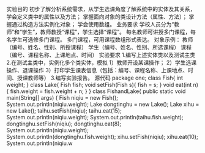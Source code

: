 实验目的
初步了解分析系统需求，从学生选课角度了解系统中的实体及其关系，学会定义类中的属性以及方法；
掌握面向对象的类设计方法（属性、方法）；
掌握通过构造方法实例化对象；
学会使用数组。
业务要求
学校人员分为“教师”和“学生”，教师教授“课程”，学生选择“课程”。
每名教师可讲授多门课程，每名学生可选修多门课程。
多门课程，可用课程数组形式表达。
对象示例：
教师（编号、姓名、性别、所授课程）
学生（编号、姓名、性别、所选课程）
课程（编号、课程名称、上课地点、时间）
实验要求
1.编写上述实体类以及测试主类
2.在测试主类中，实例化多个类实体，模拟
1）教师开设某课操作；
2）学生选课操作、退课操作
3）打印学生课表信息（包括：编号、课程名称、上课地点、时间、授课教师等）
3.编写实验报告。
源代码
package one;
class Fish{
 int weight;
}
class Lake{
 Fish fish;
 void setFish(Fish s){
  fish = s;
 }
 void eat(int n){
  fish.weight = fish.weight + n;
 }
}
class FishandLake{
 public static void main(String[] args) {
  Fish niqiu = new Fish();
  System.out.println(niqiu.weight); 
  Lake dongtinghu  = new Lake();
  Lake xihu        = new Lake();
  taihu.setFish(niqiu);
  taihu.eat(15);
  System.out.println(niqiu.weight); 
  System.out.println(taihu.fish.weight); 
  dongtinghu.setFish(niqiu);
  dongtinghu.eat(8);
  System.out.println(niqiu.weight); 
  System.out.println(dongtinghu.fish.weight); 
  xihu.setFish(niqiu);
  xihu.eat(10);
  System.out.println(niqiu.w
